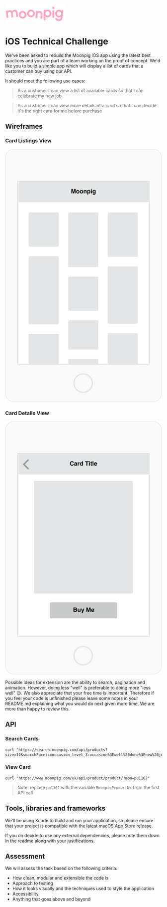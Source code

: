 ![alt text](img/moonpig-logo.png "Moonpig")

# iOS Technical Challenge

We've been asked to rebuild the Moonpig iOS app using the latest best practices and you are part of a team working on the proof of concept. We'd like you to build a simple app which will display a list of cards that a customer can buy using our API.

It should meet the following use cases:

> As a customer I can view a list of available cards so that I can celebrate my new job

> As a customer I can view more details of a card so that I can decide it's the right card for me before purchase

## Wireframes

### Card Listings View

![Card listings page wireframe](img/wireframe1.png "Card listings page wireframe")

### Card Details View

![Card details page wireframe](img/wireframe2.png "Card details page wireframe")

Possible ideas for extension are the ability to search, pagination and animation. However, doing less "well" is preferable to doing more "less well" 😉. We also appreciate that your free time is important. Therefore if you feel your code is unfinished please leave some notes in your README.md explaining what you would do next given more time. We are more than happy to review this.

## API

### Search Cards

```
curl "https://search.moonpig.com/api/products?size=12&searchFacets=occasion_level_3:occasion%3Ewell%20done%3Enew%20job"
```

### View Card

```
curl "https://www.moonpig.com/uk/api/product/product/?mpn=pu1162"
```

> Note: replace `pu1162` with the variable `MoonpigProductNo` from the first API call

## Tools, libraries and frameworks

We'll be using Xcode to build and run your application, so please ensure that your project is compatible with the latest macOS App Store release.

If you do decide to use any external dependencies, please note them down in the readme along with your justifications.

## Assessment

We will assess the task based on the following criteria:

- How clean, modular and extensible the code is
- Approach to testing
- How it looks visually and the techniques used to style the application
- Accessibility
- Anything that goes above and beyond
